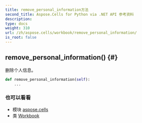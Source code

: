 ```yaml
---
title: remove_personal_information方法
second_title: Aspose.Cells for Python via .NET API 参考资料
description:
type: docs
weight: 310
url: /zh/aspose.cells/workbook/remove_personal_information/
is_root: false
---
```

##  remove_personal_information() {#}
删除个人信息。



```python
def remove_personal_information(self):
    ...
```





### 也可以看看
* 模块 [aspose.cells](../../)
* 类 [Workbook](/cells/python-net/zh/aspose.cells/workbook)

